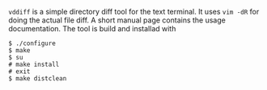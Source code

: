 `vddiff` is a simple directory diff tool for the text terminal.
It uses `vim -dR` for doing the actual file diff.
A short manual page contains the usage documentation.
The tool is build and installad with
```
$ ./configure
$ make
$ su
# make install
# exit
$ make distclean
```
